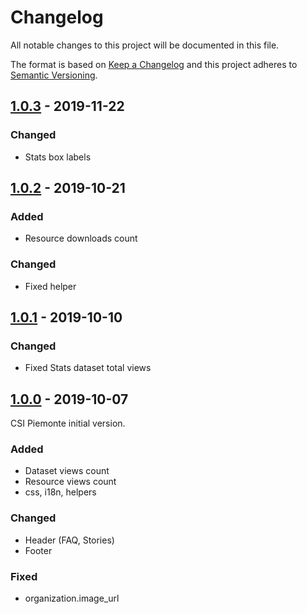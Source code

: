 # Changelog
All notable changes to this project will be documented in this file.

The format is based on [Keep a Changelog](http://keepachangelog.com/en/1.0.0/)
and this project adheres to [Semantic Versioning](http://semver.org/spec/v2.0.0.html).

## [1.0.3](https://github.com/csipiemonte/ckanext-apertocomunetorinoit/compare/v1.0.2...v1.0.3) - 2019-11-22

### Changed
- Stats box labels

## [1.0.2](https://github.com/csipiemonte/ckanext-apertocomunetorinoit/compare/v1.0.1...v1.0.2) - 2019-10-21

### Added
- Resource downloads count

### Changed
- Fixed helper

## [1.0.1](https://github.com/csipiemonte/ckanext-apertocomunetorinoit/compare/v1.0.0...v1.0.1) - 2019-10-10

### Changed
- Fixed Stats dataset total views

## [1.0.0](https://github.com/csipiemonte/ckanext-apertocomunetorinoit/releases/tag/v1.0.0) - 2019-10-07

CSI Piemonte initial version.

### Added
- Dataset views count
- Resource views count
- css, i18n, helpers

### Changed
- Header (FAQ, Stories)
- Footer

### Fixed
- organization.image_url
